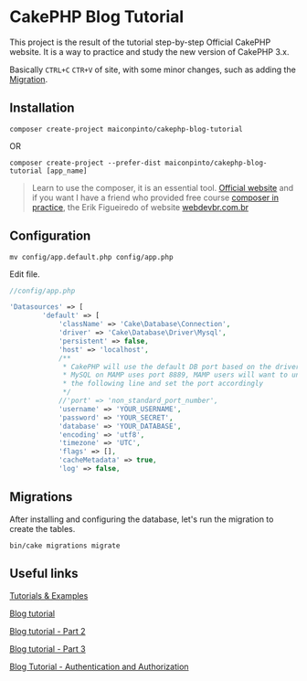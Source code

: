 # CakePHP Blog Tutorial


This project is the result of the tutorial step-by-step Official CakePHP website. It is a way to practice and study the new version of CakePHP 3.x.

Basically `CTRL+C` `CTR+V` of site, with some minor changes, such as adding the [Migration](http://book.cakephp.org/3.0/en/migrations.html).


## Installation


`composer create-project maiconpinto/cakephp-blog-tutorial`


OR


`composer create-project --prefer-dist maiconpinto/cakephp-blog-tutorial [app_name]`


> Learn to use the composer, it is an essential tool. [Official website](http://getcomposer.org) and if you want I have a friend who provided free course [composer in practice](https://www.webdevbr.com.br/composer-na-prática), the Erik Figueiredo of website [webdevbr.com.br](https://www.webdevbr.com.br/)

## Configuration

`mv config/app.default.php config/app.php`

Edit file.

```php
//config/app.php

'Datasources' => [
        'default' => [
            'className' => 'Cake\Database\Connection',
            'driver' => 'Cake\Database\Driver\Mysql',
            'persistent' => false,
            'host' => 'localhost',
            /**
             * CakePHP will use the default DB port based on the driver selected
             * MySQL on MAMP uses port 8889, MAMP users will want to uncomment
             * the following line and set the port accordingly
             */
            //'port' => 'non_standard_port_number',
            'username' => 'YOUR_USERNAME',
            'password' => 'YOUR_SECRET',
            'database' => 'YOUR_DATABASE',
            'encoding' => 'utf8',
            'timezone' => 'UTC',
            'flags' => [],
            'cacheMetadata' => true,
            'log' => false,
```

## Migrations

After installing and configuring the database, let's run the migration to create the tables.

`bin/cake migrations migrate`


## Useful links


[Tutorials & Examples](http://book.cakephp.org/3.0/en/tutorials-and-examples.html)

[Blog tutorial](http://book.cakephp.org/3.0/en/tutorials-and-examples/blog/blog.html)

[Blog tutorial - Part 2](http://book.cakephp.org/3.0/en/tutorials-and-examples/blog/part-two.html)

[Blog tutorial - Part 3](http://book.cakephp.org/3.0/en/tutorials-and-examples/blog/part-three.html)

[Blog Tutorial - Authentication and Authorization](http://book.cakephp.org/3.0/en/tutorials-and-examples/blog-auth-example/auth.html)

